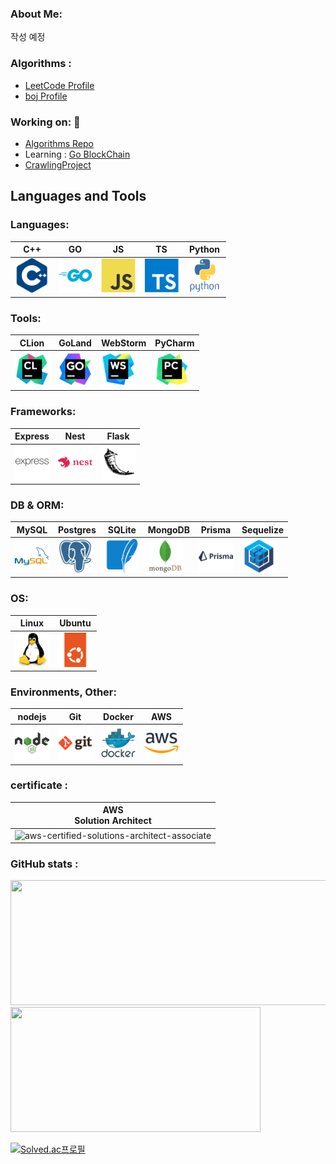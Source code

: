 ### About Me:
작성 예정

### Algorithms : 
- [LeetCode Profile](https://leetcode.com/dlworhks94/)
- [boj Profile](https://www.acmicpc.net/user/tkvl94)

### Working on: 🚀
- [Algorithms Repo](https://github.com/LSapee/AlgorithmCPP)
- Learning : [Go BlockChain](https://github.com/LSapee/potatocoin)
- [CrawlingProject](https://github.com/LSapee/find-job)

## Languages and Tools
<div>

### Languages:
| C++                                                                                                                                            | GO                                                                                                                                                               | JS                                                                                                                                                               | TS                                                                                                                                                    | Python                                                                                                                                                    |
|------------------------------------------------------------------------------------------------------------------------------------------------|------------------------------------------------------------------------------------------------------------------------------------------------------------------|------------------------------------------------------------------------------------------------------------------------------------------------------------------|-------------------------------------------------------------------------------------------------------------------------------------------------------|-----------------------------------------------------------------------------------------------------------------------------------------------------------|
| <img src="https://github.com/devicons/devicon/blob/master/icons/cplusplus/cplusplus-plain.svg" title="CPP"  alt="CPP" width="55" height="55"/> | <img src="https://github.com/devicons/devicon/blob/master/icons/go/go-original-wordmark.svg" title="Go" alt="Go" width="55" height="55"/> | <img src="https://github.com/devicons/devicon/blob/master/icons/javascript/javascript-original.svg" title="JavaScript" alt="JavaScript" width="55" height="55"/> |  <img src="https://github.com/devicons/devicon/blob/master/icons/typescript/typescript-plain.svg" title="TypeScript" alt="TypeScript" width="55" height="55"/> | <img src="https://github.com/devicons/devicon/blob/master/icons/python/python-original-wordmark.svg" title="Python" alt="Python" width="55" height="55"/> |

### Tools:
| CLion                                                                                                                                       | GoLand                                                                                                                                                    | WebStorm                                                                                                                                         | PyCharm                                                                                                                                               |
|---------------------------------------------------------------------------------------------------------------------------------------------|-----------------------------------------------------------------------------------------------------------------------------------------------------------|------------------------------------------------------------------------------------------------------------------------------------------------|-------------------------------------------------------------------------------------------------------------------------------------------------------|
| <img src="https://github.com/devicons/devicon/blob/master/icons/clion/clion-original.svg" title="CLion"  alt="CLion" width="55" height="55"/> | <img src="https://github.com/devicons/devicon/blob/master/icons/goland/goland-original.svg" title="GoLand"  alt="GoLand" width="55" height="55"/>|<img src="https://github.com/devicons/devicon/blob/master/icons/webstorm/webstorm-original.svg" title="Webstorm"  alt="Webstorm" width="55" height="55"/> | <img src="https://github.com/devicons/devicon/blob/master/icons/pycharm/pycharm-original.svg" title="PyCharm"  alt="PyCharm" width="55" height="55"/> |

### Frameworks:
| Express                                                                                                                                       | Nest                                                                                                                                              | Flask                                                                                                                                            |
|-----------------------------------------------------------------------------------------------------------------------------------------------|---------------------------------------------------------------------------------------------------------------------------------------------------|--------------------------------------------------------------------------------------------------------------------------------------------------|
| <img src="https://github.com/devicons/devicon/blob/master/icons/express/express-original-wordmark.svg" title="Express"  alt="Express" width="55" height="55"/> | <img src="https://github.com/devicons/devicon/blob/master/icons/nestjs/nestjs-original-wordmark.svg" title="nestjs"  alt="nestjs" width="55" height="55"/> | <img src="https://github.com/devicons/devicon/blob/master/icons/flask/flask-original.svg" title="Flask"  alt="Flask" width="55" height="55"/> |


### DB & ORM:

| MySQL | Postgres                                                                                                                                                     | SQLite | MongoDB | Prisma | Sequelize |
|----------|--------------------------------------------------------------------------------------------------------------------------------------------------------------|----------|----------|----------|----------|
|<img src="https://github.com/devicons/devicon/blob/master/icons/mysql/mysql-original-wordmark.svg" title="MySQL" alt="MySQL" width="55" height="55"/>| <img src="https://github.com/devicons/devicon/blob/master/icons/postgresql/postgresql-plain.svg" title="Prostres" alt="Prostgres" width="55" height="55"/> |<img src="https://github.com/devicons/devicon/blob/master/icons/sqlite/sqlite-plain.svg" title="SQLite" alt="SQLite" width="55" height="55"/>|<img src="https://github.com/devicons/devicon/blob/master/icons/mongodb/mongodb-original-wordmark.svg" title="MongoDB" alt="MongoDB" width="55" height="55"/>|<img src="https://github.com/devicons/devicon/blob/master/icons/prisma/prisma-original-wordmark.svg" title="Prisma" alt="Prisma" width="55" height="55"/>|<img src="https://github.com/devicons/devicon/blob/master/icons/sequelize/sequelize-original.svg" title="Sequelize" alt="Sequelize" width="55" height="55"/>|

### OS:

| Linux | Ubuntu |
|----------|----------|
| <img src="https://github.com/devicons/devicon/blob/master/icons/linux/linux-original.svg" title="Linux" alt="Linux" width="55" height="55"/> | <img src="https://github.com/devicons/devicon/blob/master/icons/ubuntu/ubuntu-original.svg" title="Ubuntu" alt="Ubuntu" width="55" height="55"/> |

### Environments, Other:

| nodejs | Git | Docker | AWS | 
|----------|----------|----------|---|
|<img src="https://github.com/devicons/devicon/blob/master/icons/nodejs/nodejs-original-wordmark.svg" title="nodejs" alt="NodeJS" width="55" height="55"/>|<img src="https://github.com/devicons/devicon/blob/master/icons/git/git-original-wordmark.svg" title="Git" alt="Git" width="55" height="55"/>|<img src="https://github.com/devicons/devicon/blob/master/icons/docker/docker-original-wordmark.svg" title="Docker" alt="Docker" width="55" height="55"/>|<img src="https://github.com/devicons/devicon/blob/master/icons/amazonwebservices/amazonwebservices-original-wordmark.svg" title="AWS" alt="AWS" width="55" height="55"/>

### certificate :

|AWS <br/>Solution Architect|
|------|
|![aws-certified-solutions-architect-associate](https://user-images.githubusercontent.com/91775368/219571477-4647eb98-cae0-4e15-8458-3ebb268c01fe.png)|![aws-certified-developer-associate](https://user-images.githubusercontent.com/91775368/219571487-f39e86cd-0b89-4dca-8ffe-52e0ff9d8818.png)|




</div>

### GitHub stats :

<p>
<img width="600" height="200" src="https://github-readme-stats.vercel.app/api?username=lsapee&show_icons=true&theme=vision-friendly-dark">
<img width="400" height="200" src="https://github-readme-stats.vercel.app/api/top-langs/?username=lsapee&size_weight=0.0005&layout=compact&theme=vision-friendly-dark">
</p>


[![Solved.ac프로필](http://mazassumnida.wtf/api/generate_badge?boj=tkvl94)](https://solved.ac/profile/tkvl94)


